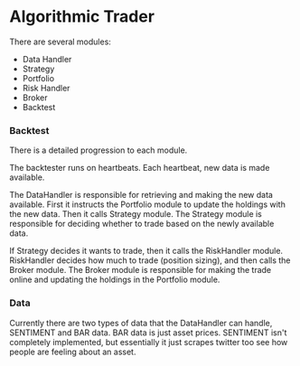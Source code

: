 # Algorithmic Trader

There are several modules:

* Data Handler
* Strategy
* Portfolio
* Risk Handler
* Broker
* Backtest

### Backtest

There is a detailed progression to each module.

The backtester runs on heartbeats. Each heartbeat, new data is made available.

The DataHandler is responsible for retrieving and making the new data available. First it instructs the Portfolio module to update the holdings with the new data. Then it calls Strategy module. The Strategy module is responsible for deciding whether to trade based on the newly available data.

If Strategy decides it wants to trade, then it calls the RiskHandler module. RiskHandler decides how much to trade (position sizing), and then calls the Broker module. The Broker module is responsible for making the trade online and updating the holdings in the Portfolio module.

### Data

Currently there are two types of data that the DataHandler can handle, SENTIMENT and BAR data. BAR data is just asset prices.  SENTIMENT isn't completely implemented, but essentially it just scrapes twitter too see how people are feeling about an asset.
